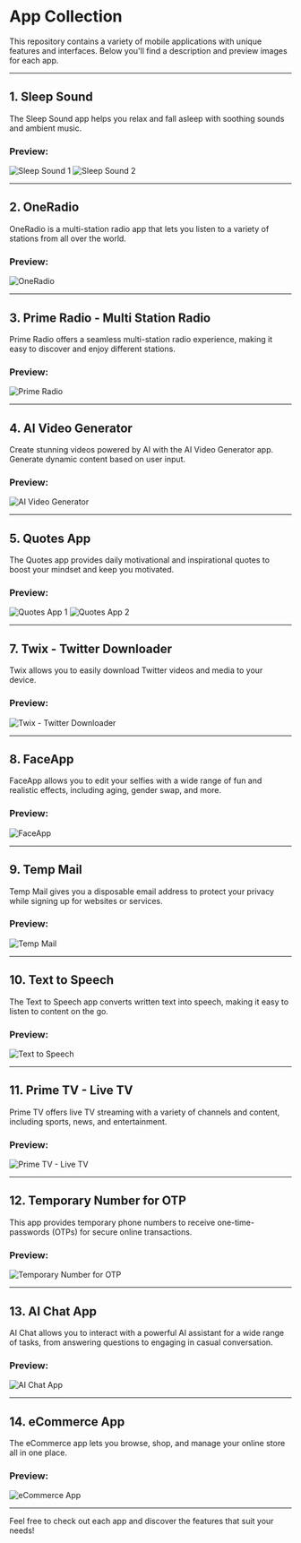 # App Collection

This repository contains a variety of mobile applications with unique features and interfaces. Below you'll find a description and preview images for each app.

---

## **1. Sleep Sound**
The Sleep Sound app helps you relax and fall asleep with soothing sounds and ambient music. 

### Preview:
![Sleep Sound 1](https://i.ibb.co/CP1WcVW/ymg-sleep-app-2.png)
![Sleep Sound 2](https://i.ibb.co/G2mQG9X/ymg-sleep-app-3.png)

---

## **2. OneRadio**
OneRadio is a multi-station radio app that lets you listen to a variety of stations from all over the world.

### Preview:
![OneRadio](https://i.ibb.co/Xk6x92j/Web-1920-21.png)

---

## **3. Prime Radio - Multi Station Radio**
Prime Radio offers a seamless multi-station radio experience, making it easy to discover and enjoy different stations.

### Preview:
![Prime Radio](https://i.ibb.co/r4dZLtp/Web-1920-6.png)

---

## **4. AI Video Generator**
Create stunning videos powered by AI with the AI Video Generator app. Generate dynamic content based on user input.

### Preview:
![AI Video Generator](https://i.ibb.co/5nBTZP1/video-ai-pix.png)

---

## **5. Quotes App**
The Quotes app provides daily motivational and inspirational quotes to boost your mindset and keep you motivated.

### Preview:
![Quotes App 1](https://i.ibb.co/kmm3jLk/Group-4.png)
![Quotes App 2](https://i.ibb.co/0YJS4hB/Group-5.png)

---

## **7. Twix - Twitter Downloader**
Twix allows you to easily download Twitter videos and media to your device.

### Preview:
![Twix - Twitter Downloader](https://i.ibb.co/cb3WKRF/Group-1000003593.png)

---

## **8. FaceApp**
FaceApp allows you to edit your selfies with a wide range of fun and realistic effects, including aging, gender swap, and more.

### Preview:
![FaceApp](https://i.ibb.co/TMBWfg0/cover-1.png)

---

## **9. Temp Mail**
Temp Mail gives you a disposable email address to protect your privacy while signing up for websites or services.

### Preview:
![Temp Mail](https://i.ibb.co/vv1rS5W/Web-1920-32.png)

---

## **10. Text to Speech**
The Text to Speech app converts written text into speech, making it easy to listen to content on the go.

### Preview:
![Text to Speech](https://i.ibb.co/jGNdMdZ/Text-to-voice-pro.png)

---

## **11. Prime TV - Live TV**
Prime TV offers live TV streaming with a variety of channels and content, including sports, news, and entertainment.

### Preview:
![Prime TV - Live TV](https://i.ibb.co/2SRpTG9/Group-42.png)

---

## **12. Temporary Number for OTP**
This app provides temporary phone numbers to receive one-time-passwords (OTPs) for secure online transactions.

### Preview:
![Temporary Number for OTP](https://i.ibb.co/Cnwv2zz/5.png)

---

## **13. AI Chat App**
AI Chat allows you to interact with a powerful AI assistant for a wide range of tasks, from answering questions to engaging in casual conversation.

### Preview:
![AI Chat App](https://i.ibb.co/d4Hccqx/pczpjdcz2cdl3015lsslusz4lnbd-2112-10000.png)

---

## **14. eCommerce App**
The eCommerce app lets you browse, shop, and manage your online store all in one place.

### Preview:
![eCommerce App](https://i.ibb.co/60vdzPY/ecom-app-ymg-and-fateme-zafar.png)

---

Feel free to check out each app and discover the features that suit your needs!
